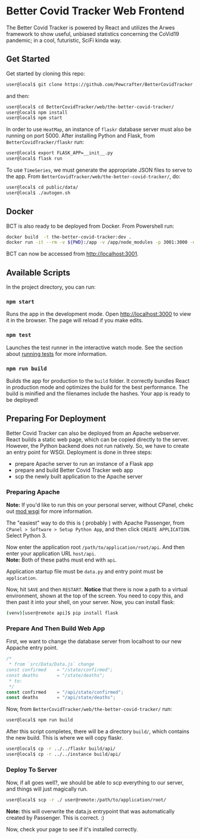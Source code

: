 # Better Covid Tracker Web Frontend
The Better Covid Tracker is powered by React and utilizes the Arwes framework to show useful, unbiased statistics concerning the CoVid19 pandemic; in a cool, futuristic, SciFi kinda way.
## Get Started
Get started by cloning this repo:
```sh
user@local$ git clone https://github.com/Pewcrafter/BetterCovidTracker
```
and then:
```sh
user@local$ cd BetterCovidTracker/web/the-better-covid-tracker/
user@local$ npm install
user@local$ npm start
```
In order to use `HeatMap`, an instance of `flaskr` database server must also be running on port 5000. After installing Python and Flask, from `BetterCovidTracker/flaskr` run:
```sh
user@local$ export FLASK_APP=__init__.py
user@local$ flask run
```
To use `TimeSeries`, we must generate the appropriate JSON files to serve to the app. From `BetterCovidTracker/web/the-better-covid-tracker/`, do:
```sh
user@local$ cd public/data/
user@local$ ./autogen.sh
```
## Docker
BCT is also ready to be deployed from Docker. From Powershell run:
```sh
docker build  -t the-better-covid-tracker:dev .
docker run -it --rm -v ${PWD}:/app -v /app/node_modules -p 3001:3000 -e CHOKIDAR_USEPOLLING=true the-better-covid-tracker:dev
```
BCT can now be accessed from [http://localhost:3001](http://localhost:3000).

## Available Scripts
In the project directory, you can run:
### `npm start`
Runs the app in the development mode. Open [http://localhost:3000](http://localhost:3000) to view it in the browser. The page will reload if you make edits.
### `npm test`
Launches the test runner in the interactive watch mode. See the section about [running tests](https://facebook.github.io/create-react-app/docs/running-tests) for more information.
### `npm run build`
Builds the app for production to the `build` folder. It correctly bundles React in production mode and optimizes the build for the best performance. The build is minified and the filenames include the hashes. Your app is ready to be deployed!
## Preparing For Deployment
Better Covid Tracker can also be deployed from an Apache webserver. React builds a static web page, which can be copied directly to the server. However, the Python backend does not run natively. So, we have to create an entry point for WSGI. Deployment is done in three steps:
* prepare Apache server to run an instance of a Flask app
* prepare and build Better Covid Tracker web app
* scp the newly built application to the Apache server
### Preparing Apache
**Note:** If you'd like to run this on your personal server, without CPanel, chekc out [mod wsgi](https://modwsgi.readthedocs.io/en/master/) for more information.<br />

The "easiest" way to do this is ( probably ) with Apache Passenger, from `CPanel > Software > Setup Python App`, and then click `CREATE APPLICATION`.
Select Python 3.<br />

Now enter the application root `/path/to/application/root/api`. And then enter your application URL `host/api`.<br />
**Note:** Both of these paths must end with `api`.<br />

Application startup file must be `data.py` and entry point must be `application`.

Now, hit `SAVE` and then `RESTART`. **Notice** that there is now a path to a virtual environment, shown at the top of the screen. You need to copy this, and then past it into your shell, on your server. Now, you can install flask:
```sh
(venv)[user@remote api]$ pip install flask
```
### Prepare And Then Build Web App
First, we want to change the database server from localhost to our new Appache entry point.
```javascript
/*
 * from `src/Data/Data.js` change
const confirmed    = "/state/confirmed";
const deaths       = "/state/deaths";
 * to:
 */
const confirmed    = "/api/state/confirmed";
const deaths       = "/api/state/deaths";
```
Now, from `BetterCovidTracker/web/the-better-covid-tracker/` run:
```sh
user@local$ npm run build
```
After this script completes, there will be a directory `build/`, which contains the new build. This is where we will copy flaskr.
```sh
user@local$ cp -r ../../flaskr build/api/
user@local$ cp -r ../../instance build/api/
```
### Deploy To Server
Now, if all goes well?, we should be able to scp everything to our server, and things will just magically run.
```sh
user@local$ scp -r ./ user@remote:/path/to/application/root/
```
**Note:** this will overwrite the data.js entrypoint that was automatically created by Passenger. This is correct. :)

Now, check your page to see if it's installed correctly.
